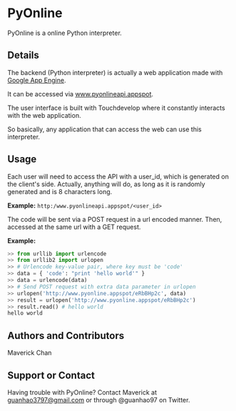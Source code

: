 PyOnline
========
PyOnline is a online Python interpreter.

Details
-------
The backend (Python interpreter) is actually a web application made with [Google App Engine](https://cloud.google.com/products/app-engine/).

It can be accessed via www.pyonlineapi.appspot.

The user interface is built with Touchdevelop where it constantly interacts with the web application.

So basically, any application that can access the web can use this interpreter.

Usage
-----
Each user will need to access the API with a user_id, which is
generated on the client's side. Actually, anything will do, as long as it is randomly generated and is 8 characters long.

**Example:**
`http:/www.pyonlineapi.appspot/<user_id>`

The code will be sent via a POST request in a url encoded manner.
Then, accessed at the same url with a GET request.

**Example:**
```python
>> from urllib import urlencode
>> from urllib2 import urlopen
>> # Urlencode key-value pair, where key must be 'code'
>> data = { 'code': "print 'hello world'" }
>> data = urlencode(data)
>> # Send POST request with extra data parameter in urlopen
>> urlopen('http://www.pyonline.appspot/eRbBHp2c', data)
>> result = urlopen('http://www.pyonline.appspot/eRbBHp2c')
>> result.read() # hello world
hello world
```

Authors and Contributors
------------------------
Maverick Chan

Support or Contact
------------------
Having trouble with PyOnline? Contact Maverick at guanhao3797@gmail.com or through @guanhao97 on Twitter.
